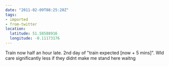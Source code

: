 ```yaml
---
date: "2011-02-09T08:25:20Z"
tags:
- imported
- from-twitter
location:
  latitude: 51.58588916
  longitude: -0.11173176
---
```

Train now half an hour late. 2nd day of "train expected \[now + 5 mins\]". Wld care significantly less if they didnt make me stand here waitng
